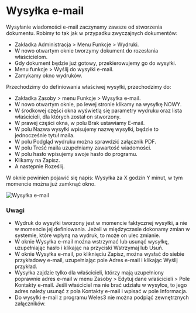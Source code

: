 # Wysyłka e-mail

Wysyłanie wiadomości e-mail zaczynamy zawsze od stworzenia dokumentu. Robimy to tak jak w przypadku zwyczajnych dokumentów:

- Zakładka Administracja > Menu Funkcje > Wydruki.
- W nowo otwartym oknie tworzymy dokument do rozesłania właścicielom.
- Gdy dokument będzie już gotowy, przekierowujemy go do wysyłki.
- Menu funkcje > Wyślij do wysyłki e-mail.
- Zamykamy okno wydruków.

Przechodzimy do definiowania właściwej wysyłki, przechodzimy do:

- Zakładka Zasoby > menu Funkcje > Wysyłka e-mail.
- W nowo otwartym oknie, po lewej stronie klikamy na wysyłkę NOWY.
- W środkowej części okna wyświetlą się parametry wydruku oraz lista właścicieli, dla których został on stworzony.
- W prawej części okna, w polu Brak ustawiamy E-mail.
- W polu Nazwa wysyłki wpisujemy nazwę wysyłki, będzie to jednocześnie tytuł maila.
- W polu Podgląd wydruku można sprawdzić załącznik PDF.
- W polu Treść maila uzupełniamy zawartość wiadomości.
- W polu hasło wpisujemy swoje hasło do programu.
- Klikamy na Zapisz.
- A następnie Roześlij.

W oknie powinien pojawić się napis: Wysyłka za X godzin Y minut, w tym momencie można już zamknąć okno.

![Wysyłka e-mail](wysylkaemail.gif)

### Uwagi

- Wydruk do wysyłki tworzony jest w momencie faktycznej wysyłki, a nie w momencie jej definiowania. Jeżeli w międzyczasie dokonamy zmian w systemie, które wpłyną na wydruk, to może on ulec zmianie.
- W oknie Wysyłka e-mail można wstrzymać lub usunąć wysyłkę, uzupełniając hasło i klikając na przyciski Wstrzymaj lub Usuń.
- W oknie Wysyłka e-mail, po kliknięciu Zapisz, można wysłać do siebie przykładowy e-mail, uzupełniając pole Adres e-mail i klikając Wyślij przykład.
- Wysyłka zajdzie tylko dla właścicieli, którzy mają uzupełniony poprawnie adres e-mail w menu Zasoby > Edytuj dane właścicieli > Pole Kontakty e-mail. Jeśli właściciel ma nie brać udziału w wysyłce, to jego adres należy usunąć z pola Kontakty e-mail i wpisać w pole Informacja.
- Do wysyłki e-mail z programu Weles3 nie można podpiąć zewnętrznych załączników.